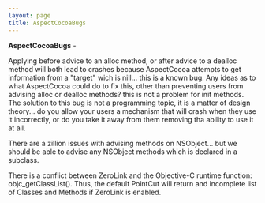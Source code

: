 ```yaml
---
layout: page
title: AspectCocoaBugs
---
```


**AspectCocoaBugs** - 

Applying before advice to an alloc method, or after advice to a dealloc method will both lead to crashes because AspectCocoa attempts to get information from a "target" wich is nill... this is a known bug. Any ideas as to what AspectCocoa could do to fix this, other than preventing users from advising alloc or dealloc methods?  this is not a problem for init methods.  The solution to this bug is not a programming topic, it is a matter of design theory... do you allow your users a mechanism that will crash when they use it incorrectly, or do you take it away from them removing tha ability to use it at all.

There are a zillion issues with advising methods on NSObject... but we should be able to advise any NSObject methods which is declared in a subclass.

There is a conflict between ZeroLink and the Objective-C runtime function: objc_getClassList().  Thus, the default PointCut will return and incomplete list of Classes and Methods if ZeroLink is enabled.

